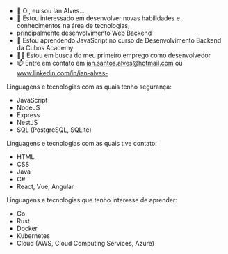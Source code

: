 - 👋 Oi, eu sou Ian Alves...
- 👀 Estou interessado em desenvolver novas habilidades e conhecimentos na área de tecnologias, 
- principalmente desenvolvimento Web Backend
- 🌱 Estou aprendendo JavaScript no curso de Desenvolvimento Backend da Cubos Academy
- 👨‍💻 Estou em busca do meu primeiro emprego como desenvolvedor
- 📫 Entre em contato em ian.santos.alves@hotmail.com ou www.linkedin.com/in/ian-alves-

Linguagens e tecnologias com as quais tenho segurança:
- JavaScript
- NodeJS
- Express
- NestJS
- SQL (PostgreSQL, SQLite)

Linguagens e tecnologias com as quais tive contato:
- HTML
- CSS
- Java
- C#
- React, Vue, Angular

Linguagens e tecnologias que tenho interesse de aprender:
- Go
- Rust
- Docker
- Kubernetes
- Cloud (AWS, Cloud Computing Services, Azure)

<!---
ialvs/ialvs is a ✨ special ✨ repository because its `README.md` (this file) appears on your GitHub profile.
You can click the Preview link to take a look at your changes.
--->
